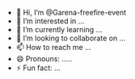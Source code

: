 - 👋 Hi, I’m @Garena-freefire-event
- 👀 I’m interested in ...
- 🌱 I’m currently learning ...
- 💞️ I’m looking to collaborate on ...
- 📫 How to reach me ...
- 😄 Pronouns: .....
- ⚡ Fun fact: ...

<!---
Garena-freefire-event/Garena-freefire-event is a ✨ special ✨ repository because its `README.md` (this file) appears on your GitHub profile.
You can click the Preview link to take a look at your changes.
--->
